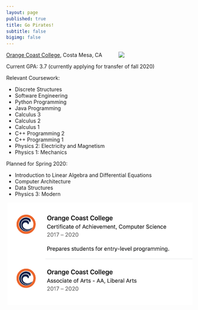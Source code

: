 ```yaml
---
layout: page
published: true
title: Go Pirates!
subtitle: false
bigimg: false
---
```

<img style="float: right; margin: 0px 0px 15px 15px;" src="https://pbs.twimg.com/profile_images/2646487952/7fd9198d72becee7c50c457e5dfaea9e_400x400.jpeg" width="200" />




[Orange Coast College](http://www.orangecoastcollege.edu/Pages/home.aspx), Costa Mesa, CA


Current GPA: 3.7 (currently applying for transfer of fall 2020)

Relevant Coursework:
- Discrete Structures
- Software Engineering
- Python Programming
- Java Programming 
- Calculus 3
- Calculus 2
- Calculus 1
- C++ Programming 2
- C++ Programming 1
- Physics 2: Electricity and Magnetism
- Physics 1: Mechanics



Planned for Spring 2020: 
- Introduction to Linear Algebra and Differential Equations 
- Computer Architecture
- Data Structures
- Physics 3: Modern

<img style="float: right; margin: 0px 0px 20px 25px;" src="/img/educationOCC.png" width="500" />


